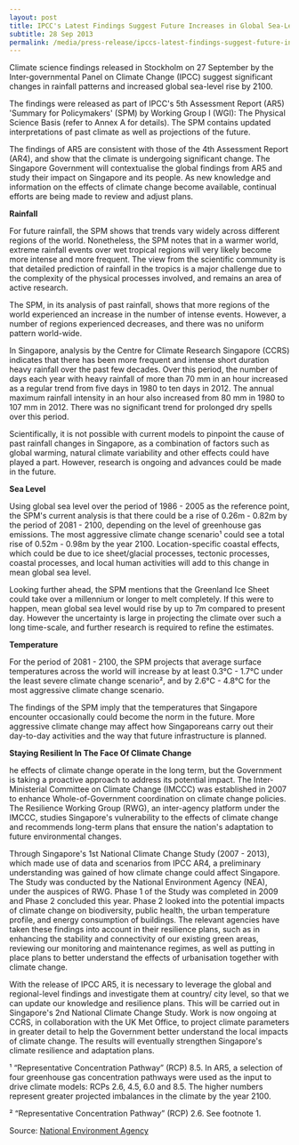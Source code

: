 ```yaml
---
layout: post
title: IPCC's Latest Findings Suggest Future Increases in Global Sea-Level Rise and More Extreme Rainfall in the Region
subtitle: 28 Sep 2013
permalink: /media/press-release/ipccs-latest-findings-suggest-future-increases-in-global-sea-level-rise-and-more-extreme-rainfall-in-the-region
---
```


Climate science findings released in Stockholm on 27 September by the Inter-governmental Panel on Climate Change (IPCC) suggest significant changes in rainfall patterns and increased global sea-level rise by 2100.

The findings were released as part of IPCC's 5th Assessment Report (AR5) 'Summary for Policymakers' (SPM) by Working Group I (WGI): The Physical Science Basis (refer to Annex A for details). The SPM contains updated interpretations of past climate as well as projections of the future.

The findings of AR5 are consistent with those of the 4th Assessment Report (AR4), and show that the climate is undergoing significant change. The Singapore Government will contextualise the global findings from AR5 and study their impact on Singapore and its people. As new knowledge and information on the effects of climate change become available, continual efforts are being made to review and adjust plans.

**Rainfall**

For future rainfall, the SPM shows that trends vary widely across different regions of the world. Nonetheless, the SPM notes that in a warmer world, extreme rainfall events over wet tropical regions will very likely become more intense and more frequent. The view from the scientific community is that detailed prediction of rainfall in the tropics is a major challenge due to the complexity of the physical processes involved, and remains an area of active research.

The SPM, in its analysis of past rainfall, shows that more regions of the world experienced an increase in the number of intense events. However, a number of regions experienced decreases, and there was no uniform pattern world-wide.

In Singapore, analysis by the Centre for Climate Research Singapore (CCRS) indicates that there has been more frequent and intense short duration heavy rainfall over the past few decades. Over this period, the number of days each year with heavy rainfall of more than 70 mm in an hour increased as a regular trend from five days in 1980 to ten days in 2012. The annual maximum rainfall intensity in an hour also increased from 80 mm in 1980 to 107 mm in 2012. There was no significant trend for prolonged dry spells over this period.

Scientifically, it is not possible with current models to pinpoint the cause of past rainfall changes in Singapore, as a combination of factors such as global warming, natural climate variability and other effects could have played a part. However, research is ongoing and advances could be made in the future.

**Sea Level**

Using global sea level over the period of 1986 - 2005 as the reference point, the SPM's current analysis is that there could be a rise of 0.26m - 0.82m by the period of 2081 - 2100, depending on the level of greenhouse gas emissions. The most aggressive climate change scenario¹ could see a total rise of 0.52m - 0.98m by the year 2100. Location-specific coastal effects, which could be due to ice sheet/glacial processes, tectonic processes, coastal processes, and local human activities will add to this change in mean global sea level.

Looking further ahead, the SPM mentions that the Greenland Ice Sheet could take over a millennium or longer to melt completely. If this were to happen, mean global sea level would rise by up to 7m compared to present day. However the uncertainty is large in projecting the climate over such a long time-scale, and further research is required to refine the estimates.

**Temperature**

For the period of 2081 - 2100, the SPM projects that average surface temperatures across the world will increase by at least 0.3°C - 1.7°C under the least severe climate change scenario², and by 2.6°C - 4.8°C for the most aggressive climate change scenario.

The findings of the SPM imply that the temperatures that Singapore encounter occasionally could become the norm in the future. More aggressive climate change may affect how Singaporeans carry out their day-to-day activities and the way that future infrastructure is planned.

**Staying Resilient In The Face Of Climate Change**

he effects of climate change operate in the long term, but the Government is taking a proactive approach to address its potential impact. The Inter-Ministerial Committee on Climate Change (IMCCC) was established in 2007 to enhance Whole-of-Government coordination on climate change policies. The Resilience Working Group (RWG), an inter-agency platform under the IMCCC, studies Singapore's vulnerability to the effects of climate change and recommends long-term plans that ensure the nation's adaptation to future environmental changes.

Through Singapore's 1st National Climate Change Study (2007 - 2013), which made use of data and scenarios from IPCC AR4, a preliminary understanding was gained of how climate change could affect Singapore. The Study was conducted by the National Environment Agency (NEA), under the auspices of RWG. Phase 1 of the Study was completed in 2009 and Phase 2 concluded this year. Phase 2 looked into the potential impacts of climate change on biodiversity, public health, the urban temperature profile, and energy consumption of buildings. The relevant agencies have taken these findings into account in their resilience plans, such as in enhancing the stability and connectivity of our existing green areas, reviewing our monitoring and maintenance regimes, as well as putting in place plans to better understand the effects of urbanisation together with climate change.

With the release of IPCC AR5, it is necessary to leverage the global and regional-level findings and investigate them at country/ city level, so that we can update our knowledge and resilience plans. This will be carried out in Singapore's 2nd National Climate Change Study. Work is now ongoing at CCRS, in collaboration with the UK Met Office, to project climate parameters in greater detail to help the Government better understand the local impacts of climate change. The results will eventually strengthen Singapore's climate resilience and adaptation plans. 

¹ “Representative Concentration Pathway” (RCP) 8.5. In AR5, a selection of four greenhouse gas concentration pathways were used as the input to drive climate models: RCPs 2.6, 4.5, 6.0 and 8.5. The higher numbers represent greater projected imbalances in the climate by the year 2100. 

² “Representative Concentration Pathway” (RCP) 2.6. See footnote 1.

Source: [<a href="https://www.nea.gov.sg/" target="_blank">National Environment Agency</a>](https://www.nea.gov.sg/)
